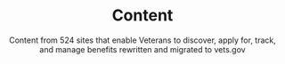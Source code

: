 ---
title: Content
subtitle: Content from 524 sites that enable Veterans to discover, apply for, track, and manage benefits rewritten and migrated to vets.gov
tiles:
  - name: Before
    id: before
    layout: basic
    datapoint: 0%
    context: of content available on mobile

  - name: Mobile availability
    id: responsive
    layout: basic
    datapoint: XX%
    context: of content available on mobile

  - name: Plain language
    id: language
    layout: basic
    datapoint: XX%
    context: of content rewritten
---